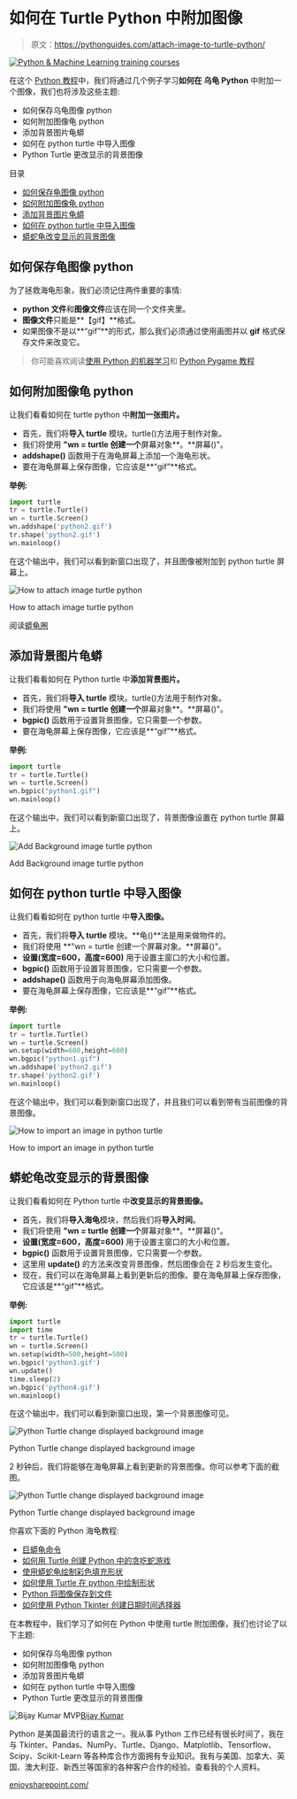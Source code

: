 # 如何在 Turtle Python 中附加图像

> 原文：<https://pythonguides.com/attach-image-to-turtle-python/>

[![Python & Machine Learning training courses](img/49ec9c6da89a04c9f45bab643f8c765c.png)](https://sharepointsky.teachable.com/p/python-and-machine-learning-training-course)

在这个 [Python 教程](https://pythonguides.com/learn-python/)中，我们将通过几个例子学习**如何在** **乌龟 Python** 中附加一个图像，我们也将涉及这些主题:

*   如何保存乌龟图像 python
*   如何附加图像龟 python
*   添加背景图片龟蟒
*   如何在 python turtle 中导入图像
*   Python Turtle 更改显示的背景图像

目录

[](#)

*   [如何保存龟图像 python](#How_to_save_turtle_image_python "How to save turtle image python")
*   [如何附加图像龟 python](#How_to_attach_image_turtle_python "How to attach image turtle python")
*   [添加背景图片龟蟒](#Add_Background_image_turtle_python "Add Background image turtle python")
*   [如何在 python turtle 中导入图像](#How_to_import_an_image_in_python_turtle "How to import an image in python turtle")
*   [蟒蛇龟改变显示的背景图像](#Python_Turtle_change_displayed_background_image "Python Turtle change displayed background image")

## 如何保存龟图像 python

为了拯救海龟形象，我们必须记住两件重要的事情:

*   **python 文件**和**图像文件**应该在同一个文件夹里。
*   **图像文件**只能是**【gif】**格式。
*   如果图像不是以**“gif”**的形式，那么我们必须通过使用画图并以 **gif** 格式保存文件来改变它。

> 你可能喜欢阅读[使用 Python 的机器学习](https://pythonguides.com/machine-learning-using-python/)和 [Python Pygame 教程](https://pythonguides.com/python-pygame-tutorial/)

## 如何附加图像龟 python

让我们看看如何在 turtle python 中**附加一张图片。**

*   首先，我们将**导入 turtle** 模块。turtle()方法用于制作对象。
*   我们将使用 **"wn = turtle 创建一个**屏幕对象**。**屏幕()"。
*   **addshape()** 函数用于在海龟屏幕上添加一个海龟形状。
*   要在海龟屏幕上保存图像，它应该是**“gif”**格式。

**举例:**

```py
import turtle
tr = turtle.Turtle()
wn = turtle.Screen()
wn.addshape('python2.gif')
tr.shape('python2.gif')
wn.mainloop()
```

在这个输出中，我们可以看到新窗口出现了，并且图像被附加到 python turtle 屏幕上。

![How to attach image turtle python](img/782111756e08949c6f3096c4e6cdc0c5.png "How to attach image turtle python")

How to attach image turtle python

阅读[蟒龟圈](https://pythonguides.com/python-turtle-circle/)

## 添加背景图片龟蟒

让我们看看如何在 Python turtle 中**添加背景图片。**

*   首先，我们将**导入 turtle** 模块。turtle()方法用于制作对象。
*   我们将使用 **"wn = turtle 创建一个**屏幕对象**。**屏幕()"。
*   **bgpic()** 函数用于设置背景图像，它只需要一个参数。
*   要在海龟屏幕上保存图像，它应该是**“gif”**格式。

**举例:**

```py
import turtle
tr = turtle.Turtle()
wn = turtle.Screen()
wn.bgpic("python1.gif")
wn.mainloop()
```

在这个输出中，我们可以看到新窗口出现了，背景图像设置在 python turtle 屏幕上。

![Add Background image turtle python](img/44a1bf333c63b6eb8a63fdbf27ca55af.png "Add Background image turtle python")

Add Background image turtle python

## 如何在 python turtle 中导入图像

让我们看看如何在 python turtle 中**导入图像。**

*   首先，我们将**导入 turtle** 模块。**龟()**法是用来做物件的。
*   我们将使用 **"wn = turtle 创建一个屏幕对象。**屏幕()"。
*   **设置(宽度=600，高度=600)** 用于设置主窗口的大小和位置。
*   **bgpic()** 函数用于设置背景图像，它只需要一个参数。
*   **addshape()** 函数用于向海龟屏幕添加图像。
*   要在海龟屏幕上保存图像，它应该是**“gif”**格式。

**举例:**

```py
import turtle
tr = turtle.Turtle()
wn = turtle.Screen()
wn.setup(width=600,height=600)
wn.bgpic("python1.gif")
wn.addshape('python2.gif')
tr.shape('python2.gif')
wn.mainloop()
```

在这个输出中，我们可以看到新窗口出现了，并且我们可以看到带有当前图像的背景图像。

![How to import an image in python turtle](img/974e0dfecd7308dd1fd85cab8adf445f.png "How to import an image in python turtle")

How to import an image in python turtle

## 蟒蛇龟改变显示的背景图像

让我们看看如何在 Python turtle 中**改变显示的背景图像。**

*   首先，我们将**导入海龟**模块，然后我们将**导入时间**。
*   我们将使用 **"wn = turtle 创建一个**屏幕对象**。**屏幕()"。
*   **设置(宽度=600，高度=600)** 用于设置主窗口的大小和位置。
*   **bgpic()** 函数用于设置背景图像，它只需要一个参数。
*   这里用 **update()** 的方法来改变背景图像，然后图像会在 2 秒后发生变化。
*   现在，我们可以在海龟屏幕上看到更新后的图像。要在海龟屏幕上保存图像，它应该是**“gif”**格式。

**举例:**

```py
import turtle
import time
tr = turtle.Turtle()
wn = turtle.Screen()
wn.setup(width=500,height=500)
wn.bgpic('python3.gif')
wn.update()
time.sleep(2)
wn.bgpic('python4.gif')
wn.mainloop()
```

在这个输出中，我们可以看到新窗口出现，第一个背景图像可见。

![Python Turtle change displayed background image](img/a53b8ae87bd98879fd7aace64550392b.png "Python Turtle change displayed background image")

Python Turtle change displayed background image

2 秒钟后，我们将能够在海龟屏幕上看到更新的背景图像。你可以参考下面的截图。

![Python Turtle change displayed background image](img/f92e185c32eb8be9a6f02779fe714fd1.png "Python Turtle change displayed background image 1")

Python Turtle change displayed background image

你喜欢下面的 Python 海龟教程:

*   [巨蟒龟命令](https://pythonguides.com/python-turtle-commands/)
*   [如何用 Turtle 创建 Python 中的贪吃蛇游戏](https://pythonguides.com/snake-game-in-python/)
*   [使用蟒蛇龟绘制彩色填充形状](https://pythonguides.com/draw-colored-filled-shapes-using-python-turtle/)
*   [如何使用 Turtle 在 python 中绘制形状](https://pythonguides.com/turtle-programming-in-python/)
*   [Python 将图像保存到文件](https://pythonguides.com/python-save-an-image-to-file/)
*   [如何使用 Python Tkinter 创建日期时间选择器](https://pythonguides.com/create-date-time-picker-using-python-tkinter/)

在本教程中，我们学习了如何在 Python 中使用 turtle 附加图像，我们也讨论了以下主题:

*   如何保存乌龟图像 python
*   如何附加图像龟 python
*   添加背景图片龟蟒
*   如何在 python turtle 中导入图像
*   Python Turtle 更改显示的背景图像

![Bijay Kumar MVP](img/9cb1c9117bcc4bbbaba71db8d37d76ef.png "Bijay Kumar MVP")[Bijay Kumar](https://pythonguides.com/author/fewlines4biju/)

Python 是美国最流行的语言之一。我从事 Python 工作已经有很长时间了，我在与 Tkinter、Pandas、NumPy、Turtle、Django、Matplotlib、Tensorflow、Scipy、Scikit-Learn 等各种库合作方面拥有专业知识。我有与美国、加拿大、英国、澳大利亚、新西兰等国家的各种客户合作的经验。查看我的个人资料。

[enjoysharepoint.com/](https://enjoysharepoint.com/)[](https://www.facebook.com/fewlines4biju "Facebook")[](https://www.linkedin.com/in/fewlines4biju/ "Linkedin")[](https://twitter.com/fewlines4biju "Twitter")